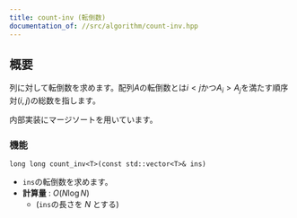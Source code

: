 ```yaml
---
title: count-inv (転倒数)
documentation_of: //src/algorithm/count-inv.hpp
---
```


## 概要

列に対して転倒数を求めます。配列$A$の転倒数とは$i < j$かつ$A_i > A_j$を満たす順序対$(i, j)$の総数を指します。

内部実装にマージソートを用いています。


### 機能
`long long count_inv<T>(const std::vector<T>& ins)`
- `ins`の転倒数を求めます。
- **計算量** : $O(N\log N)$
	- (`ins`の長さを $N$ とする)
